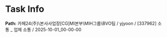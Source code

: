 # Task Info

**Path:** 카페24(주)\본사사업장\[CG]MI본부\MIH그룹\BVO팀 / yjyoon / [337962] 소통 _ 업체 소통 / 2025-10-01_00-00-00

